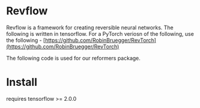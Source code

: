 # Revflow

Revflow is a framework for creating reversible neural networks. The following is written in tensorflow. For a PyTorch veriosn of the following, use the following - [https://github.com/RobinBruegger/RevTorch](https://github.com/RobinBruegger/RevTorch)

The following code is used for our reformers package. 

# Install 

requires tensorflow >= 2.0.0